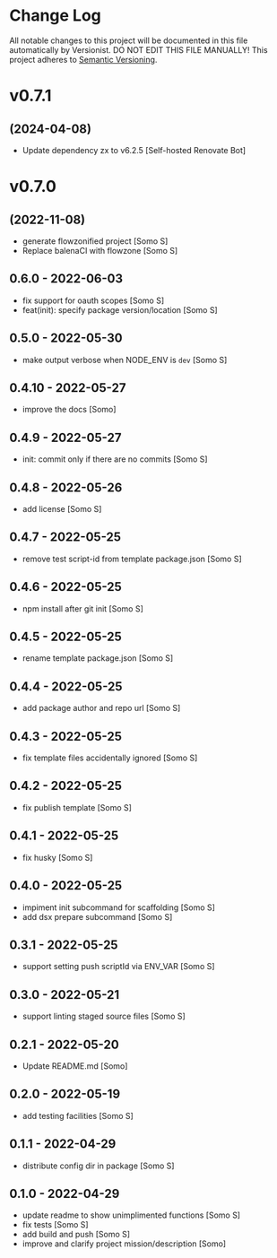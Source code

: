 # Change Log

All notable changes to this project will be documented in this file
automatically by Versionist. DO NOT EDIT THIS FILE MANUALLY!
This project adheres to [Semantic Versioning](http://semver.org/).

# v0.7.1
## (2024-04-08)

* Update dependency zx to v6.2.5 [Self-hosted Renovate Bot]

# v0.7.0
## (2022-11-08)

* generate flowzonified project [Somo S]
* Replace balenaCI with flowzone [Somo S]

## 0.6.0 - 2022-06-03

* fix support for oauth scopes [Somo S]
* feat(init): specify package version/location [Somo S]

## 0.5.0 - 2022-05-30

* make output verbose when NODE_ENV is `dev` [Somo S]

## 0.4.10 - 2022-05-27

* improve the docs [Somo]

## 0.4.9 - 2022-05-27

* init: commit only if there are no commits [Somo S]

## 0.4.8 - 2022-05-26

* add license [Somo S]

## 0.4.7 - 2022-05-25

* remove test script-id from template package.json [Somo S]

## 0.4.6 - 2022-05-25

* npm install after git init [Somo S]

## 0.4.5 - 2022-05-25

* rename template package.json [Somo S]

## 0.4.4 - 2022-05-25

* add package author and repo url [Somo S]

## 0.4.3 - 2022-05-25

* fix template files accidentally ignored [Somo S]

## 0.4.2 - 2022-05-25

* fix publish template [Somo S]

## 0.4.1 - 2022-05-25

* fix husky [Somo S]

## 0.4.0 - 2022-05-25

* impiment init subcommand for scaffolding [Somo S]
* add dsx prepare subcommand [Somo S]

## 0.3.1 - 2022-05-25

* support setting push scriptId via ENV_VAR [Somo S]

## 0.3.0 - 2022-05-21

* support linting staged source files [Somo S]

## 0.2.1 - 2022-05-20

* Update README.md [Somo]

## 0.2.0 - 2022-05-19

* add testing facilities [Somo S]

## 0.1.1 - 2022-04-29

* distribute config dir in package [Somo S]

## 0.1.0 - 2022-04-29

* update readme to show unimplimented functions [Somo S]
* fix tests [Somo S]
* add build and push [Somo S]
* improve and clarify project mission/description [Somo]

